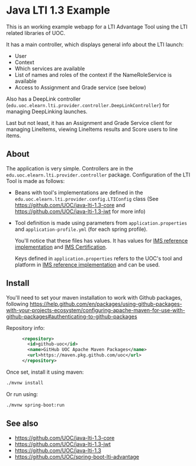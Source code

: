# Java LTI 1.3 Example

This is an working example webapp for a LTI Advantage Tool using the LTI related libraries of UOC.

It has a main controller, which displays general info about the LTI launch:

* User
* Context
* Which services are available
* List of names and roles of the context if the NameRoleService is available
* Access to Assignment and Grade service (see below)

Also has a DeepLink controller (`edu.uoc.elearn.lti.provider.controller.DeepLinkController`) for managing
DeepLinking launches.

Last but not least, it has an Assignment and Grade Service client for managing LineItems, viewing LineItems 
results and Score users to line items. 

## About

The application is very simple. Controllers are in the `edu.uoc.elearn.lti.provider.controller` package.
Configuration of the LTI Tool is made as follows:

* Beans with tool's implementations are defined in the `edu.uoc.elearn.lti.provider.config.LTIConfig` 
class (See https://github.com/UOC/java-lti-1.3-core and https://github.com/UOC/java-lti-1.3-jwt for more info)

* Tool definition is made using parameters from `application.properties` and `application-profile.yml` (for each
spring profile). 

    You'll notice that these files has values. It has values for [IMS reference implementation](https://lti-ri.imsglobal.org)
    and [IMS Certification](https://ltiadvantagevalidator.imsglobal.org/ltiadv/index.html).
 
    Keys defined in `application.properties` refers to the UOC's tool and platform in [IMS reference implementation](https://lti-ri.imsglobal.org) 
    and can be used. 

## Install

You'll need to set your maven installation to work with Github packages, following https://help.github.com/en/packages/using-github-packages-with-your-projects-ecosystem/configuring-apache-maven-for-use-with-github-packages#authenticating-to-github-packages

  Repository info:
  
  ```xml
        <repository>
          <id>github-uoc</id>
          <name>GitHub UOC Apache Maven Packages</name>
          <url>https://maven.pkg.github.com/uoc</url>
        </repository>				
  ```

Once set, install it using maven:
      
```bash
./mvnw install
```

Or run using:

```bash
./mvnw spring-boot:run
```

## See also
* https://github.com/UOC/java-lti-1.3-core
* https://github.com/UOC/java-lti-1.3-jwt
* https://github.com/UOC/java-lti-1.3
* https://github.com/UOC/spring-boot-lti-advantage

